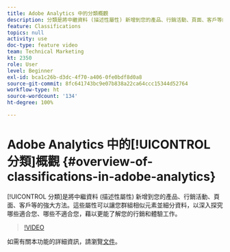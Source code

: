 ```yaml
---
title: Adobe Analytics 中的分類概觀
description: 分類是將中繼資料 (描述性屬性) 新增到您的產品、行銷活動、頁面、客戶等的強大方法。這些屬性可以讓您群組相似元素並細分資料，以深入探究哪些適合您、哪些不適合您，藉以更能了解您的行銷和體驗工作。
feature: Classifications
topics: null
activity: use
doc-type: feature video
team: Technical Marketing
kt: 2350
role: User
level: Beginner
exl-id: bca1c26b-d3dc-4f70-a406-0fe0bdf8d0a8
source-git-commit: 8fc641743bc9e07b838a22ca64ccc15344d52764
workflow-type: ht
source-wordcount: '134'
ht-degree: 100%

---
```


# Adobe Analytics 中的[!UICONTROL 分類]概觀 {#overview-of-classifications-in-adobe-analytics}

[!UICONTROL 分類]是將中繼資料 (描述性屬性) 新增到您的產品、行銷活動、頁面、客戶等的強大方法。這些屬性可以讓您群組相似元素並細分資料，以深入探究哪些適合您、哪些不適合您，藉以更能了解您的行銷和體驗工作。

>[!VIDEO](https://video.tv.adobe.com/v/16853/?quality=12&learn=on)

如需有關本功能的詳細資訊，請瀏覽[文件](https://experienceleague.adobe.com/docs/analytics/components/classifications/c-classifications.html?lang=zh-Hant)。
